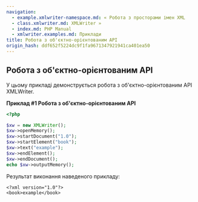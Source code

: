 ```yaml
---
navigation:
  - example.xmlwriter-namespace.md: « Робота з просторами імен XML
  - class.xmlwriter.md: XMLWriter »
  - index.md: PHP Manual
  - xmlwriter.examples.md: Приклади
title: Робота з об'єктно-орієнтованим API
origin_hash: ddf652f5224dc9f1fa9671347921941ca401ea50
---
```

## Робота з об'єктно-орієнтованим API

У цьому прикладі демонструється робота з об'єктно-орієнтованим API XMLWriter.

**Приклад #1 Робота з об'єктно-орієнтованим API**

```php
<?php

$xw = new XMLWriter();
$xw->openMemory();
$xw->startDocument("1.0");
$xw->startElement("book");
$xw->text("example");
$xw->endElement();
$xw->endDocument();
echo $xw->outputMemory();
```

Результат виконання наведеного прикладу:

```
<?xml version="1.0"?>
<book>example</book>
```
